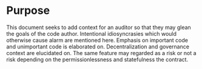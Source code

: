 # Purpose
This document seeks to add context for an auditor so that they may glean the goals of the code author.
Intentional idiosyncrasies which would otherwise cause alarm are mentioned here. 
Emphasis on important code and unimportant code is elaborated on.
Decentralization and governance context are elucidated on. The same feature may regarded as a risk or not a risk depending on the permissionlessness and statefulness the contract.
